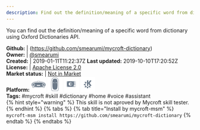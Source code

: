 ```yaml
---
description: Find out the definition/meaning of a specific word from dictionary
---
```

You can find out the definition/meaning of a specific word from dictionary using Oxford Dictionaries API.

**Github:** | (https://github.com/smearumi/mycroft-dictionary)  
**Owner:** | [@smearumi](https://github.com/smearumi)  
**Created:** | 2019-01-11T11:22:37Z  **Last updated:** 2019-10-10T17:20:52Z  
**License:** | [Apache License 2.0](https://api.github.com/licenses/apache-2.0)  
**Market status:** | [Not in Market](https://market.mycroft.ai/skill/)  
**Platform:**   ![](.gitbook/assets/mark-1-icon.png)  ![](.gitbook/assets/mark-2-icon.png)  ![](.gitbook/assets/picroft-icon.png)  ![](.gitbook/assets/kde.png)   
**Tags:** \#mycroft \#skill \#dictionary \#home \#voice \#assistant   
{% hint style="warning" %}
This skill is not aproved by Mycroft skill tester.
{% endhint %}
  {% tabs %}
{% tab title="Install by mycroft-msm" %}
``` mycroft-msm install https://github.com/smearumi/mycroft-dictionary```
{% endtab %}
  {% endtabs %}
  